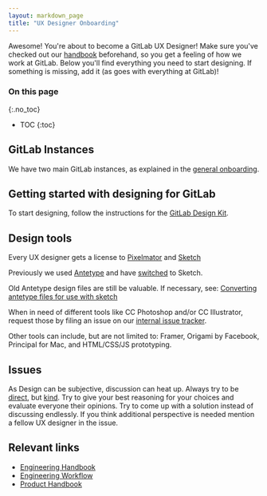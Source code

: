 ```yaml
---
layout: markdown_page
title: "UX Designer Onboarding"
---
```


Awesome! You're about to become a GitLab UX Designer!
Make sure you've checked out our [handbook](/handbook) beforehand, so you get a feeling
of how we work at GitLab. Below you'll find everything you need to start designing.
If something is missing, add it (as goes with everything at GitLab)!

### On this page
{:.no_toc}

- TOC
{:toc}

## GitLab Instances

We have two main GitLab instances, as explained in the
[general onboarding](/handbook/general-onboarding#gitlab-instances).

## Getting started with designing for GitLab

To start designing, follow the instructions for the
[GitLab Design Kit](https://gitlab.com/gitlab-org/gitlab-design).

## Design tools

Every UX designer gets a license to [Pixelmator](http://www.pixelmator.com/mac/) and [Sketch](bohemiancoding.com)

Previously we used [Antetype](http://www.antetype.com/) and have [switched](https://gitlab.com/gitlab-org/gitlab-ce/issues/19790) to Sketch.

Old Antetype design files are still be valuable. If necessary, see: [Converting antetype files for use with sketch](https://gitlab.com/gitlab-org/gitlab-ce/issues/19864)

When in need of different tools like CC Photoshop and/or CC Illustrator, request those by filing an issue on our [internal issue tracker](https://dev.gitlab.org/gitlab/organization/issues).

Other tools can include, but are not limited to: Framer, Origami by Facebook, Principal for Mac, and HTML/CSS/JS prototyping.

## Issues

As Design can be subjective, discussion can heat up. Always try to be [direct](/handbook/#directness), but [kind](/handbook/#kindness). Try to give your best reasoning for your choices and evaluate everyone their opinions. Try to come up with a solution instead of discussing endlessly. If you think additional perspective is needed mention a fellow UX designer in the issue.

## Relevant links

- [Engineering Handbook](/handbook/engineering)
- [Engineering Workflow](/handbook/engineering/workflow)
- [Product Handbook](/handbook/product)

